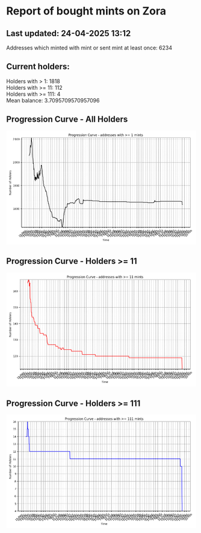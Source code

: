 # Report of bought mints on Zora
## Last updated: 24-04-2025 13:12
Addresses which minted with mint or sent mint at least once: 6234

## Current holders:
Holders with > 1: 1818  
Holders with >= 11: 112  
Holders with >= 111: 4  
Mean balance: 3.7095709570957096  

## Progression Curve - All Holders
![addresses with >= 1 mint](progression_curve_all.png)
## Progression Curve - Holders >= 11
![addresses with >= 11 mints](progression_curve_gt_11.png)
## Progression Curve - Holders >= 111
![addresses with >= 111 mints](progression_curve_gt_111.png)
